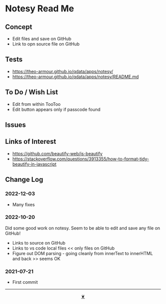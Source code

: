 # Notesy Read Me

<!--@@@
<div style=	height:400px;overflow:hidden;resize:both;width:100%; ><iframe src=https://theo-armour.github.io/qdata/apps/notesy/ height=100% width=100% ></iframe></div>
_"notesy" in a resizable window. One finger to rotate. Two to zoom._

## Full Screen: [notesy]( https://theo-armour.github.io/qdata/apps/notesy/ )
@@@-->


## Concept

* Edit files and save on GitHub
* Link to opn source file on GitHub

## Tests

* https://theo-armour.github.io/qdata/apps/notesy/
* https://theo-armour.github.io/qdata/apps/notesy/README.md


## To Do / Wish List

* Edit from within TooToo
* Edit button appears only if passcode found

## Issues


## Links of Interest

* https://github.com/beautify-web/js-beautify
* https://stackoverflow.com/questions/3913355/how-to-format-tidy-beautify-in-javascript

## Change Log

### 2022-12-03

* Many fixes

### 2022-10-20

Did some good work on notesy. Seem to be able to edit and save any file on GitHub!

* Links to source on GitHub
* Links to vs code local files << only files on GitHub
* Figure out DOM parsing - going cleanly from innerText to innerHTML and back >> seems OK

### 2021-07-21

* First commit


***

<center title="Hello! Click me to go up to the top" ><a class=aDingbat href=javascript:window.scrollTo(0,0);> ❦ </a></center>
